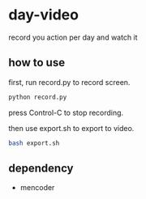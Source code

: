 day-video
=========

record you action per day and watch it

how to use
-------------

first, run record.py to record screen.

```bash
python record.py
```

press Control-C to stop recording.

then use export.sh to export to video.

```bash
bash export.sh
```

dependency
-----------

- mencoder
